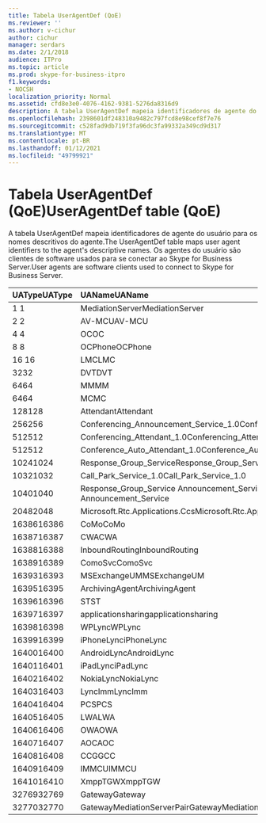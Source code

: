 ```yaml
---
title: Tabela UserAgentDef (QoE)
ms.reviewer: ''
ms.author: v-cichur
author: cichur
manager: serdars
ms.date: 2/1/2018
audience: ITPro
ms.topic: article
ms.prod: skype-for-business-itpro
f1.keywords:
- NOCSH
localization_priority: Normal
ms.assetid: cfd8e3e0-4076-4162-9381-5276da8316d9
description: A tabela UserAgentDef mapeia identificadores de agente do usuário para os nomes descritivos do agente. Os agentes do usuário são clientes de software usados para se conectar ao Skype for Business Server.
ms.openlocfilehash: 2398601df248310a9482c797fcd8e98cef8f7e76
ms.sourcegitcommit: c528fad9db719f3fa96dc3fa99332a349cd9d317
ms.translationtype: MT
ms.contentlocale: pt-BR
ms.lasthandoff: 01/12/2021
ms.locfileid: "49799921"
---
```

# <a name="useragentdef-table-qoe"></a><span data-ttu-id="7cb9a-104">Tabela UserAgentDef (QoE)</span><span class="sxs-lookup"><span data-stu-id="7cb9a-104">UserAgentDef table (QoE)</span></span>
 
<span data-ttu-id="7cb9a-105">A tabela UserAgentDef mapeia identificadores de agente do usuário para os nomes descritivos do agente.</span><span class="sxs-lookup"><span data-stu-id="7cb9a-105">The UserAgentDef table maps user agent identifiers to the agent's descriptive names.</span></span> <span data-ttu-id="7cb9a-106">Os agentes do usuário são clientes de software usados para se conectar ao Skype for Business Server.</span><span class="sxs-lookup"><span data-stu-id="7cb9a-106">User agents are software clients used to connect to Skype for Business Server.</span></span>
  
|<span data-ttu-id="7cb9a-107">**UAType**</span><span class="sxs-lookup"><span data-stu-id="7cb9a-107">**UAType**</span></span>|<span data-ttu-id="7cb9a-108">**UAName**</span><span class="sxs-lookup"><span data-stu-id="7cb9a-108">**UAName**</span></span>|<span data-ttu-id="7cb9a-109">**UACategory**</span><span class="sxs-lookup"><span data-stu-id="7cb9a-109">**UACategory**</span></span>|
|:-----|:-----|:-----|
|<span data-ttu-id="7cb9a-110">1 </span><span class="sxs-lookup"><span data-stu-id="7cb9a-110">1</span></span>  <br/> |<span data-ttu-id="7cb9a-111">MediationServer</span><span class="sxs-lookup"><span data-stu-id="7cb9a-111">MediationServer</span></span>  <br/> |<span data-ttu-id="7cb9a-112">MediationServer</span><span class="sxs-lookup"><span data-stu-id="7cb9a-112">MediationServer</span></span>  <br/> |
|<span data-ttu-id="7cb9a-113">2 </span><span class="sxs-lookup"><span data-stu-id="7cb9a-113">2</span></span>  <br/> |<span data-ttu-id="7cb9a-114">AV-MCU</span><span class="sxs-lookup"><span data-stu-id="7cb9a-114">AV-MCU</span></span>  <br/> |<span data-ttu-id="7cb9a-115">AV-MCU</span><span class="sxs-lookup"><span data-stu-id="7cb9a-115">AV-MCU</span></span>  <br/> |
|<span data-ttu-id="7cb9a-116">4 </span><span class="sxs-lookup"><span data-stu-id="7cb9a-116">4</span></span>  <br/> |<span data-ttu-id="7cb9a-117">OC</span><span class="sxs-lookup"><span data-stu-id="7cb9a-117">OC</span></span>  <br/> |<span data-ttu-id="7cb9a-118">OC</span><span class="sxs-lookup"><span data-stu-id="7cb9a-118">OC</span></span>  <br/> |
|<span data-ttu-id="7cb9a-119">8 </span><span class="sxs-lookup"><span data-stu-id="7cb9a-119">8</span></span>  <br/> |<span data-ttu-id="7cb9a-120">OCPhone</span><span class="sxs-lookup"><span data-stu-id="7cb9a-120">OCPhone</span></span>  <br/> |<span data-ttu-id="7cb9a-121">OCPhone</span><span class="sxs-lookup"><span data-stu-id="7cb9a-121">OCPhone</span></span>  <br/> |
|<span data-ttu-id="7cb9a-122">16 </span><span class="sxs-lookup"><span data-stu-id="7cb9a-122">16</span></span>  <br/> |<span data-ttu-id="7cb9a-123">LMC</span><span class="sxs-lookup"><span data-stu-id="7cb9a-123">LMC</span></span>  <br/> |<span data-ttu-id="7cb9a-124">LMC</span><span class="sxs-lookup"><span data-stu-id="7cb9a-124">LMC</span></span>  <br/> |
|<span data-ttu-id="7cb9a-125">32</span><span class="sxs-lookup"><span data-stu-id="7cb9a-125">32</span></span>  <br/> |<span data-ttu-id="7cb9a-126">DVT</span><span class="sxs-lookup"><span data-stu-id="7cb9a-126">DVT</span></span>  <br/> |<span data-ttu-id="7cb9a-127">DVT</span><span class="sxs-lookup"><span data-stu-id="7cb9a-127">DVT</span></span>  <br/> |
|<span data-ttu-id="7cb9a-128">64</span><span class="sxs-lookup"><span data-stu-id="7cb9a-128">64</span></span>  <br/> |<span data-ttu-id="7cb9a-129">MM</span><span class="sxs-lookup"><span data-stu-id="7cb9a-129">MM</span></span>  <br/> |<span data-ttu-id="7cb9a-130">MM</span><span class="sxs-lookup"><span data-stu-id="7cb9a-130">MM</span></span>  <br/> |
|<span data-ttu-id="7cb9a-131">64</span><span class="sxs-lookup"><span data-stu-id="7cb9a-131">64</span></span>  <br/> |<span data-ttu-id="7cb9a-132">MC</span><span class="sxs-lookup"><span data-stu-id="7cb9a-132">MC</span></span>  <br/> |<span data-ttu-id="7cb9a-133">MM</span><span class="sxs-lookup"><span data-stu-id="7cb9a-133">MM</span></span>  <br/> |
|<span data-ttu-id="7cb9a-134">128</span><span class="sxs-lookup"><span data-stu-id="7cb9a-134">128</span></span>  <br/> |<span data-ttu-id="7cb9a-135">Attendant</span><span class="sxs-lookup"><span data-stu-id="7cb9a-135">Attendant</span></span>  <br/> |<span data-ttu-id="7cb9a-136">Attendant</span><span class="sxs-lookup"><span data-stu-id="7cb9a-136">Attendant</span></span>  <br/> |
|<span data-ttu-id="7cb9a-137">256</span><span class="sxs-lookup"><span data-stu-id="7cb9a-137">256</span></span>  <br/> |<span data-ttu-id="7cb9a-138">Conferencing_Announcement_Service_1.0</span><span class="sxs-lookup"><span data-stu-id="7cb9a-138">Conferencing_Announcement_Service_1.0</span></span>  <br/> |<span data-ttu-id="7cb9a-139">CAS</span><span class="sxs-lookup"><span data-stu-id="7cb9a-139">CAS</span></span>  <br/> |
|<span data-ttu-id="7cb9a-140">512</span><span class="sxs-lookup"><span data-stu-id="7cb9a-140">512</span></span>  <br/> |<span data-ttu-id="7cb9a-141">Conferencing_Attendant_1.0</span><span class="sxs-lookup"><span data-stu-id="7cb9a-141">Conferencing_Attendant_1.0</span></span>  <br/> |<span data-ttu-id="7cb9a-142">CAA</span><span class="sxs-lookup"><span data-stu-id="7cb9a-142">CAA</span></span>  <br/> |
|<span data-ttu-id="7cb9a-143">512</span><span class="sxs-lookup"><span data-stu-id="7cb9a-143">512</span></span>  <br/> |<span data-ttu-id="7cb9a-144">Conference_Auto_Attendant_1.0</span><span class="sxs-lookup"><span data-stu-id="7cb9a-144">Conference_Auto_Attendant_1.0</span></span>  <br/> |<span data-ttu-id="7cb9a-145">CAA</span><span class="sxs-lookup"><span data-stu-id="7cb9a-145">CAA</span></span>  <br/> |
|<span data-ttu-id="7cb9a-146">1024</span><span class="sxs-lookup"><span data-stu-id="7cb9a-146">1024</span></span>  <br/> |<span data-ttu-id="7cb9a-147">Response_Group_Service</span><span class="sxs-lookup"><span data-stu-id="7cb9a-147">Response_Group_Service</span></span>  <br/> |<span data-ttu-id="7cb9a-148">RGS</span><span class="sxs-lookup"><span data-stu-id="7cb9a-148">RGS</span></span>  <br/> |
|<span data-ttu-id="7cb9a-149">1032</span><span class="sxs-lookup"><span data-stu-id="7cb9a-149">1032</span></span>  <br/> |<span data-ttu-id="7cb9a-150">Call_Park_Service_1.0</span><span class="sxs-lookup"><span data-stu-id="7cb9a-150">Call_Park_Service_1.0</span></span>  <br/> |<span data-ttu-id="7cb9a-151">CPS</span><span class="sxs-lookup"><span data-stu-id="7cb9a-151">CPS</span></span>  <br/> |
|<span data-ttu-id="7cb9a-152">1040</span><span class="sxs-lookup"><span data-stu-id="7cb9a-152">1040</span></span>  <br/> |<span data-ttu-id="7cb9a-153">Response_Group_Service Announcement_Service</span><span class="sxs-lookup"><span data-stu-id="7cb9a-153">Response_Group_Service Announcement_Service</span></span>  <br/> |<span data-ttu-id="7cb9a-154">AS</span><span class="sxs-lookup"><span data-stu-id="7cb9a-154">AS</span></span>  <br/> |
|<span data-ttu-id="7cb9a-155">2048</span><span class="sxs-lookup"><span data-stu-id="7cb9a-155">2048</span></span>  <br/> |<span data-ttu-id="7cb9a-156">Microsoft.Rtc.Applications.Ccs</span><span class="sxs-lookup"><span data-stu-id="7cb9a-156">Microsoft.Rtc.Applications.Ccs</span></span>  <br/> |<span data-ttu-id="7cb9a-157">CCS</span><span class="sxs-lookup"><span data-stu-id="7cb9a-157">CCS</span></span>  <br/> |
|<span data-ttu-id="7cb9a-158">16386</span><span class="sxs-lookup"><span data-stu-id="7cb9a-158">16386</span></span>  <br/> |<span data-ttu-id="7cb9a-159">CoMo</span><span class="sxs-lookup"><span data-stu-id="7cb9a-159">CoMo</span></span>  <br/> |<span data-ttu-id="7cb9a-160">CoMo</span><span class="sxs-lookup"><span data-stu-id="7cb9a-160">CoMo</span></span>  <br/> |
|<span data-ttu-id="7cb9a-161">16387</span><span class="sxs-lookup"><span data-stu-id="7cb9a-161">16387</span></span>  <br/> |<span data-ttu-id="7cb9a-162">CWA</span><span class="sxs-lookup"><span data-stu-id="7cb9a-162">CWA</span></span>  <br/> |<span data-ttu-id="7cb9a-163">CWA</span><span class="sxs-lookup"><span data-stu-id="7cb9a-163">CWA</span></span>  <br/> |
|<span data-ttu-id="7cb9a-164">16388</span><span class="sxs-lookup"><span data-stu-id="7cb9a-164">16388</span></span>  <br/> |<span data-ttu-id="7cb9a-165">InboundRouting</span><span class="sxs-lookup"><span data-stu-id="7cb9a-165">InboundRouting</span></span>  <br/> |<span data-ttu-id="7cb9a-166">InboundRouting</span><span class="sxs-lookup"><span data-stu-id="7cb9a-166">InboundRouting</span></span>  <br/> |
|<span data-ttu-id="7cb9a-167">16389</span><span class="sxs-lookup"><span data-stu-id="7cb9a-167">16389</span></span>  <br/> |<span data-ttu-id="7cb9a-168">ComoSvc</span><span class="sxs-lookup"><span data-stu-id="7cb9a-168">ComoSvc</span></span>  <br/> |<span data-ttu-id="7cb9a-169">ComoSvc</span><span class="sxs-lookup"><span data-stu-id="7cb9a-169">ComoSvc</span></span>  <br/> |
|<span data-ttu-id="7cb9a-170">16393</span><span class="sxs-lookup"><span data-stu-id="7cb9a-170">16393</span></span>  <br/> |<span data-ttu-id="7cb9a-171">MSExchangeUM</span><span class="sxs-lookup"><span data-stu-id="7cb9a-171">MSExchangeUM</span></span>  <br/> |<span data-ttu-id="7cb9a-172">ExUM</span><span class="sxs-lookup"><span data-stu-id="7cb9a-172">ExUM</span></span>  <br/> |
|<span data-ttu-id="7cb9a-173">16395</span><span class="sxs-lookup"><span data-stu-id="7cb9a-173">16395</span></span>  <br/> |<span data-ttu-id="7cb9a-174">ArchivingAgent</span><span class="sxs-lookup"><span data-stu-id="7cb9a-174">ArchivingAgent</span></span>  <br/> |<span data-ttu-id="7cb9a-175">ARCHAGENT</span><span class="sxs-lookup"><span data-stu-id="7cb9a-175">ARCHAGENT</span></span>  <br/> |
|<span data-ttu-id="7cb9a-176">16396</span><span class="sxs-lookup"><span data-stu-id="7cb9a-176">16396</span></span>  <br/> |<span data-ttu-id="7cb9a-177">ST</span><span class="sxs-lookup"><span data-stu-id="7cb9a-177">ST</span></span>  <br/> |<span data-ttu-id="7cb9a-178">ST</span><span class="sxs-lookup"><span data-stu-id="7cb9a-178">ST</span></span>  <br/> |
|<span data-ttu-id="7cb9a-179">16397</span><span class="sxs-lookup"><span data-stu-id="7cb9a-179">16397</span></span>  <br/> |<span data-ttu-id="7cb9a-180">applicationsharing</span><span class="sxs-lookup"><span data-stu-id="7cb9a-180">applicationsharing</span></span>  <br/> |<span data-ttu-id="7cb9a-181">ASMCU</span><span class="sxs-lookup"><span data-stu-id="7cb9a-181">ASMCU</span></span>  <br/> |
|<span data-ttu-id="7cb9a-182">16398</span><span class="sxs-lookup"><span data-stu-id="7cb9a-182">16398</span></span>  <br/> |<span data-ttu-id="7cb9a-183">WPLync</span><span class="sxs-lookup"><span data-stu-id="7cb9a-183">WPLync</span></span>  <br/> |<span data-ttu-id="7cb9a-184">WPLync</span><span class="sxs-lookup"><span data-stu-id="7cb9a-184">WPLync</span></span>  <br/> |
|<span data-ttu-id="7cb9a-185">16399</span><span class="sxs-lookup"><span data-stu-id="7cb9a-185">16399</span></span>  <br/> |<span data-ttu-id="7cb9a-186">iPhoneLync</span><span class="sxs-lookup"><span data-stu-id="7cb9a-186">iPhoneLync</span></span>  <br/> |<span data-ttu-id="7cb9a-187">iPhoneLync</span><span class="sxs-lookup"><span data-stu-id="7cb9a-187">iPhoneLync</span></span>  <br/> |
|<span data-ttu-id="7cb9a-188">16400</span><span class="sxs-lookup"><span data-stu-id="7cb9a-188">16400</span></span>  <br/> |<span data-ttu-id="7cb9a-189">AndroidLync</span><span class="sxs-lookup"><span data-stu-id="7cb9a-189">AndroidLync</span></span>  <br/> |<span data-ttu-id="7cb9a-190">AndroidLync</span><span class="sxs-lookup"><span data-stu-id="7cb9a-190">AndroidLync</span></span>  <br/> |
|<span data-ttu-id="7cb9a-191">16401</span><span class="sxs-lookup"><span data-stu-id="7cb9a-191">16401</span></span>  <br/> |<span data-ttu-id="7cb9a-192">iPadLync</span><span class="sxs-lookup"><span data-stu-id="7cb9a-192">iPadLync</span></span>  <br/> |<span data-ttu-id="7cb9a-193">iPadLync</span><span class="sxs-lookup"><span data-stu-id="7cb9a-193">iPadLync</span></span>  <br/> |
|<span data-ttu-id="7cb9a-194">16402</span><span class="sxs-lookup"><span data-stu-id="7cb9a-194">16402</span></span>  <br/> |<span data-ttu-id="7cb9a-195">NokiaLync</span><span class="sxs-lookup"><span data-stu-id="7cb9a-195">NokiaLync</span></span>  <br/> |<span data-ttu-id="7cb9a-196">NokiaLync</span><span class="sxs-lookup"><span data-stu-id="7cb9a-196">NokiaLync</span></span>  <br/> |
|<span data-ttu-id="7cb9a-197">16403</span><span class="sxs-lookup"><span data-stu-id="7cb9a-197">16403</span></span>  <br/> |<span data-ttu-id="7cb9a-198">LyncImm</span><span class="sxs-lookup"><span data-stu-id="7cb9a-198">LyncImm</span></span>  <br/> |<span data-ttu-id="7cb9a-199">LyncImm</span><span class="sxs-lookup"><span data-stu-id="7cb9a-199">LyncImm</span></span>  <br/> |
|<span data-ttu-id="7cb9a-200">16404</span><span class="sxs-lookup"><span data-stu-id="7cb9a-200">16404</span></span>  <br/> |<span data-ttu-id="7cb9a-201">PCS</span><span class="sxs-lookup"><span data-stu-id="7cb9a-201">PCS</span></span>  <br/> |<span data-ttu-id="7cb9a-202">PCS</span><span class="sxs-lookup"><span data-stu-id="7cb9a-202">PCS</span></span>  <br/> |
|<span data-ttu-id="7cb9a-203">16405</span><span class="sxs-lookup"><span data-stu-id="7cb9a-203">16405</span></span>  <br/> |<span data-ttu-id="7cb9a-204">LWA</span><span class="sxs-lookup"><span data-stu-id="7cb9a-204">LWA</span></span>  <br/> |<span data-ttu-id="7cb9a-205">LWA</span><span class="sxs-lookup"><span data-stu-id="7cb9a-205">LWA</span></span>  <br/> |
|<span data-ttu-id="7cb9a-206">16406</span><span class="sxs-lookup"><span data-stu-id="7cb9a-206">16406</span></span>  <br/> |<span data-ttu-id="7cb9a-207">OWA</span><span class="sxs-lookup"><span data-stu-id="7cb9a-207">OWA</span></span>  <br/> |<span data-ttu-id="7cb9a-208">OWA</span><span class="sxs-lookup"><span data-stu-id="7cb9a-208">OWA</span></span>  <br/> |
|<span data-ttu-id="7cb9a-209">16407</span><span class="sxs-lookup"><span data-stu-id="7cb9a-209">16407</span></span>  <br/> |<span data-ttu-id="7cb9a-210">AOC</span><span class="sxs-lookup"><span data-stu-id="7cb9a-210">AOC</span></span>  <br/> |<span data-ttu-id="7cb9a-211">AOC</span><span class="sxs-lookup"><span data-stu-id="7cb9a-211">AOC</span></span>  <br/> |
|<span data-ttu-id="7cb9a-212">16408</span><span class="sxs-lookup"><span data-stu-id="7cb9a-212">16408</span></span>  <br/> |<span data-ttu-id="7cb9a-213">CCG</span><span class="sxs-lookup"><span data-stu-id="7cb9a-213">GCC</span></span>  <br/> |<span data-ttu-id="7cb9a-214">CCG</span><span class="sxs-lookup"><span data-stu-id="7cb9a-214">GCC</span></span>  <br/> |
|<span data-ttu-id="7cb9a-215">16409</span><span class="sxs-lookup"><span data-stu-id="7cb9a-215">16409</span></span>  <br/> |<span data-ttu-id="7cb9a-216">IMMCU</span><span class="sxs-lookup"><span data-stu-id="7cb9a-216">IMMCU</span></span>  <br/> |<span data-ttu-id="7cb9a-217">IMMCU</span><span class="sxs-lookup"><span data-stu-id="7cb9a-217">IMMCU</span></span>  <br/> |
|<span data-ttu-id="7cb9a-218">16410</span><span class="sxs-lookup"><span data-stu-id="7cb9a-218">16410</span></span>  <br/> |<span data-ttu-id="7cb9a-219">XmppTGW</span><span class="sxs-lookup"><span data-stu-id="7cb9a-219">XmppTGW</span></span>  <br/> |<span data-ttu-id="7cb9a-220">XmppGateway</span><span class="sxs-lookup"><span data-stu-id="7cb9a-220">XmppGateway</span></span>  <br/> |
|<span data-ttu-id="7cb9a-221">32769</span><span class="sxs-lookup"><span data-stu-id="7cb9a-221">32769</span></span>  <br/> |<span data-ttu-id="7cb9a-222">Gateway</span><span class="sxs-lookup"><span data-stu-id="7cb9a-222">Gateway</span></span>  <br/> |<span data-ttu-id="7cb9a-223">Gateway</span><span class="sxs-lookup"><span data-stu-id="7cb9a-223">Gateway</span></span>  <br/> |
|<span data-ttu-id="7cb9a-224">32770</span><span class="sxs-lookup"><span data-stu-id="7cb9a-224">32770</span></span>  <br/> |<span data-ttu-id="7cb9a-225">GatewayMediationServerPair</span><span class="sxs-lookup"><span data-stu-id="7cb9a-225">GatewayMediationServerPair</span></span>  <br/> |<span data-ttu-id="7cb9a-226">GatewayMediationServerPair</span><span class="sxs-lookup"><span data-stu-id="7cb9a-226">GatewayMediationServerPair</span></span>  <br/> |
   

